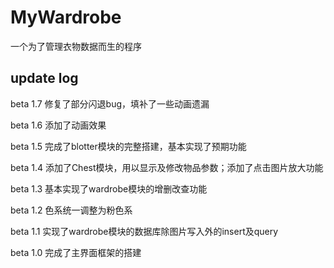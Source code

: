 # MyWardrobe
一个为了管理衣物数据而生的程序



## update log

beta 1.7    修复了部分闪退bug，填补了一些动画遗漏

beta 1.6    添加了动画效果

beta 1.5    完成了blotter模块的完整搭建，基本实现了预期功能

beta 1.4    添加了Chest模块，用以显示及修改物品参数；添加了点击图片放大功能

beta 1.3    基本实现了wardrobe模块的增删改查功能

beta 1.2    色系统一调整为粉色系

beta 1.1    实现了wardrobe模块的数据库除图片写入外的insert及query

beta 1.0    完成了主界面框架的搭建
